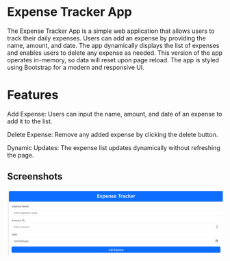 # Expense Tracker App

The Expense Tracker App is a simple web application that allows users to track their daily expenses. Users can add an expense by providing the name, amount, and date. The app dynamically displays the list of expenses and enables users to delete any expense as needed. This version of the app operates in-memory, so data will reset upon page reload. The app is styled using Bootstrap for a modern and responsive UI.

# Features

Add Expense: Users can input the name, amount, and date of an expense to add it to the list.

Delete Expense: Remove any added expense by clicking the delete button.

Dynamic Updates: The expense list updates dynamically without refreshing the page.




## Screenshots

![alt text](<Screenshot 2024-12-20 225000.png>)